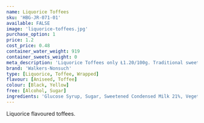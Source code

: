 ```yaml
---
name: Liquorice Toffees
sku: 'HBG-JR-071-01'
available: FALSE
image: 'liquorice-toffees.jpg'
purchase_option: 1
price: 1.2
cost_price: 0.48
container_water_weight: 919
container_sweets_weight: 0
meta_description: 'Liquorice Toffees only Ł1.20/100g. Traditional sweets and more at Humbugs Confectionery Store. Specialists in satisfying your sweet tooth!'
brand: 'Walkers-Nonsuch'
type: [Liquorice, Toffee, Wrapped]
flavour: [Aniseed, Toffee]
colour: [Black, Yellow]
free: [Alcohol, Sugar]
ingredients: 'Glucose Syrup, Sugar, Sweetened Condensed Milk 21%, Vegetable Oil (Palm Oil), Black Treacle 5%, Natural Colour (Vegetable Carbon), Liquorice Extract 0.7%, Salt, Emulsifier (E471), Oil of Aniseed.'
---
```

Liquorice flavoured toffees.